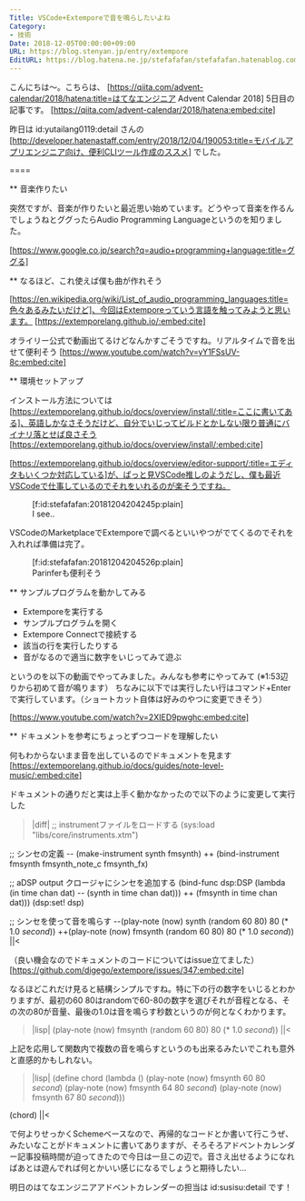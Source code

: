 ```yaml
---
Title: VSCode+Extemporeで音を鳴らしたいよね
Category:
- 技術
Date: 2018-12-05T00:00:00+09:00
URL: https://blog.stenyan.jp/entry/extempore
EditURL: https://blog.hatena.ne.jp/stefafafan/stefafafan.hatenablog.com/atom/entry/10257846132680142681
---
```


こんにちは〜。こちらは、 [https://qiita.com/advent-calendar/2018/hatena:title=はてなエンジニア Advent Calendar 2018] 5日目の記事です。
[https://qiita.com/advent-calendar/2018/hatena:embed:cite]

昨日は id:yutailang0119:detail さんの [http://developer.hatenastaff.com/entry/2018/12/04/190053:title=モバイルアプリエンジニア向け、便利CLIツール作成のススメ] でした。

====

** 音楽作りたい

突然ですが、音楽が作りたいと最近思い始めています。どうやって音楽を作るんでしょうねとググったらAudio Programming Languageというのを知りました。

[https://www.google.co.jp/search?q=audio+programming+language:title=ググる]

** なるほど、これ使えば僕も曲が作れそう

[https://en.wikipedia.org/wiki/List_of_audio_programming_languages:title=色々あるみたいだけど]、今回はExtemporeっていう言語を触ってみようと思います。
[https://extemporelang.github.io/:embed:cite]

オライリー公式で動画出てるけどなんかすごそうですね。リアルタイムで音を出せて便利そう
[https://www.youtube.com/watch?v=yY1FSsUV-8c:embed:cite]

** 環境セットアップ

インストール方法については[https://extemporelang.github.io/docs/overview/install/:title=ここに書いてある]、英語しかなさそうだけど、自分でいじってビルドとかしない限り普通にバイナリ落とせば良さそう
[https://extemporelang.github.io/docs/overview/install/:embed:cite]

[https://extemporelang.github.io/docs/overview/editor-support/:title=エディタもいくつか対応している]が、ぱっと見VSCode推しのようだし、僕も最近VSCodeで仕事しているのでそれをいれるのが楽そうですね。

<figure class="figure-image figure-image-fotolife" title="I see..">[f:id:stefafafan:20181204204245p:plain]<figcaption>I see..</figcaption></figure>

VSCodeのMarketplaceでExtemporeで調べるといいやつがでてくるのでそれを入れれば準備は完了。
<figure class="figure-image figure-image-fotolife" title="Parinferも便利そう">[f:id:stefafafan:20181204204526p:plain]<figcaption>Parinferも便利そう</figcaption></figure>

** サンプルプログラムを動かしてみる
+ Extemporeを実行する
+ サンプルプログラムを開く
+ Extempore Connectで接続する
+ 該当の行を実行したりする
+ 音がなるので適当に数字をいじってみて遊ぶ

というのを以下の動画でやってみました。みんなも参考にやってみて (※1:53辺りから初めて音が鳴ります）
ちなみに以下では実行したい行はコマンド+Enterで実行しています。（ショートカット自体は好みのやつに変更できそう）

[https://www.youtube.com/watch?v=2XIED9pwghc:embed:cite]

** ドキュメントを参考にちょっとずつコードを理解したい

何もわからないまま音を出しているのでドキュメントを見ます
[https://extemporelang.github.io/docs/guides/note-level-music/:embed:cite]

ドキュメントの通りだと実は上手く動かなかったので以下のように変更して実行した
>|diff|
;; instrumentファイルをロードする
(sys:load "libs/core/instruments.xtm")

;; シンセの定義
-- (make-instrument synth fmsynth)
++ (bind-instrument fmsynth fmsynth_note_c fmsynth_fx)

;; aDSP output クロージャにシンセを追加する
(bind-func dsp:DSP
  (lambda (in time chan dat)
--    (synth in time chan dat)))
++    (fmsynth in time chan dat)))
(dsp:set! dsp)

;; シンセを使って音を鳴らす
--(play-note (now) synth (random 60 80) 80 (* 1.0 *second*))
++(play-note (now) fmsynth (random 60 80) 80 (* 1.0 *second*))
||<

（良い機会なのでドキュメントのコードについてはissue立てました）
[https://github.com/digego/extempore/issues/347:embed:cite]

なるほどこれだけ見ると結構シンプルですね。特に下の行の数字をいじるとわかりますが、最初の60 80はrandomで60-80の数字を選びそれが音程となる、その次の80が音量、最後の1.0は音を鳴らす秒数というのが何となくわかります。
>|lisp|
(play-note (now) fmsynth (random 60 80) 80 (* 1.0 *second*))
||<

上記を応用して関数内で複数の音を鳴らすというのも出来るみたいでこれも意外と直感的かもしれない。
>|lisp|
(define chord
   (lambda ()
      (play-note (now) fmsynth 60 80 *second*)
      (play-note (now) fmsynth 64 80 *second*)
      (play-note (now) fmsynth 67 80 *second*)))

(chord)
||<

で何よりせっかくSchemeベースなので、再帰的なコードとか書いて行こうぜ、みたいなことがドキュメントに書いてありますが、そろそろアドベントカレンダー記事投稿時間が迫ってきたので今日は一旦この辺で。音さえ出せるようになればあとは遊んでれば何とかいい感じになるでしょうと期待したい…

明日のはてなエンジニアアドベントカレンダーの担当は id:susisu:detail です！
